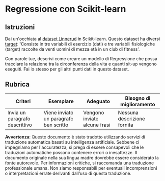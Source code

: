 # Regressione con Scikit-learn

## Istruzioni

Dai un'occhiata al [dataset Linnerud](https://scikit-learn.org/stable/modules/generated/sklearn.datasets.load_linnerud.html#sklearn.datasets.load_linnerud) in Scikit-learn. Questo dataset ha diversi [target](https://scikit-learn.org/stable/datasets/toy_dataset.html#linnerrud-dataset): 'Consiste in tre variabili di esercizio (dati) e tre variabili fisiologiche (target) raccolte da venti uomini di mezza età in un club di fitness'.

Con parole tue, descrivi come creare un modello di Regressione che possa tracciare la relazione tra la circonferenza della vita e quanti sit-up vengono eseguiti. Fai lo stesso per gli altri punti dati in questo dataset.

## Rubrica

| Criteri                        | Esemplare                            | Adeguato                       | Bisogno di miglioramento    |
| ------------------------------ | ------------------------------------ | ----------------------------- | -------------------------- |
| Invia un paragrafo descrittivo | Viene inviato un paragrafo ben scritto | Vengono inviate alcune frasi  | Nessuna descrizione fornita |

**Avvertenza**: 
Questo documento è stato tradotto utilizzando servizi di traduzione automatica basati su intelligenza artificiale. Sebbene ci impegniamo per l'accuratezza, si prega di essere consapevoli che le traduzioni automatiche possono contenere errori o inesattezze. Il documento originale nella sua lingua madre dovrebbe essere considerato la fonte autorevole. Per informazioni critiche, si raccomanda una traduzione professionale umana. Non siamo responsabili per eventuali incomprensioni o interpretazioni errate derivanti dall'uso di questa traduzione.